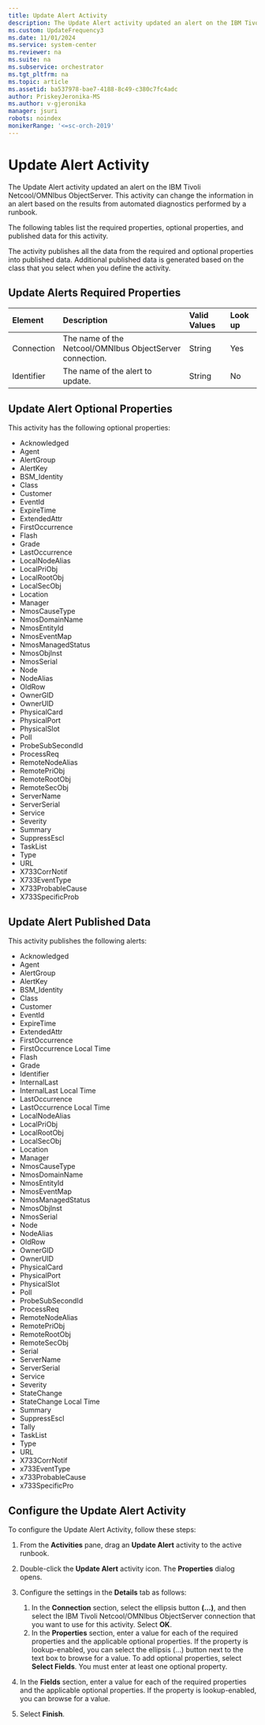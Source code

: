```yaml
---
title: Update Alert Activity
description: The Update Alert activity updated an alert on the IBM Tivoli Netcool/OMNIbus ObjectServer.
ms.custom: UpdateFrequency3
ms.date: 11/01/2024
ms.service: system-center
ms.reviewer: na
ms.suite: na
ms.subservice: orchestrator
ms.tgt_pltfrm: na
ms.topic: article
ms.assetid: ba537978-bae7-4188-8c49-c380c7fc4adc
author: PriskeyJeronika-MS
ms.author: v-gjeronika
manager: jsuri
robots: noindex
monikerRange: '<=sc-orch-2019'
---
```

# Update Alert Activity

The Update Alert activity updated an alert on the IBM Tivoli Netcool/OMNIbus ObjectServer. This activity can change the information in an alert based on the results from automated diagnostics performed by a runbook.

The following tables list the required properties, optional properties, and published data for this activity.

The activity publishes all the data from the required and optional properties into published data. Additional published data is generated based on the class that you select when you define the activity.

## Update Alerts Required Properties

| Element   | Description   | Valid Values | Look up |
|:---|:---|:---|:---|
| Connection | The name of the Netcool/OMNIbus ObjectServer connection. | String   | Yes   |
| Identifier | The name of the alert to update.   | String   | No   |

## Update Alert Optional Properties

This activity has the following optional properties:
- Acknowledged
- Agent
- AlertGroup
- AlertKey
- BSM\_Identity
- Class
- Customer
- EventId
- ExpireTime
- ExtendedAttr
- FirstOccurrence
- Flash
- Grade
- LastOccurrence
- LocalNodeAlias
- LocalPriObj
- LocalRootObj
- LocalSecObj
- Location
- Manager
- NmosCauseType
- NmosDomainName
- NmosEntityId
- NmosEventMap
- NmosManagedStatus
- NmosObjInst
- NmosSerial
- Node
- NodeAlias
- OldRow
- OwnerGID
- OwnerUID
- PhysicalCard
- PhysicalPort
- PhysicalSlot
- Poll
- ProbeSubSecondId
- ProcessReq
- RemoteNodeAlias
- RemotePriObj
- RemoteRootObj
- RemoteSecObj
- ServerName
- ServerSerial
- Service
- Severity
- Summary
- SuppressEscl
- TaskList
- Type
- URL
- X733CorrNotif
- X733EventType
- X733ProbableCause
- X733SpecificProb

## Update Alert Published Data

This activity publishes the following alerts:
- Acknowledged
- Agent
- AlertGroup
- AlertKey
- BSM\_Identity
- Class
- Customer
- EventId
- ExpireTime
- ExtendedAttr
- FirstOccurrence
- FirstOccurrence Local Time
- Flash
- Grade
- Identifier
- InternalLast
- InternalLast Local Time
- LastOccurrence
- LastOccurrence Local Time
- LocalNodeAlias
- LocalPriObj
- LocalRootObj
- LocalSecObj
- Location
- Manager
- NmosCauseType
- NmosDomainName
- NmosEntityId
- NmosEventMap
- NmosManagedStatus
- NmosObjInst
- NmosSerial
- Node
- NodeAlias
- OldRow
- OwnerGID
- OwnerUID
- PhysicalCard
- PhysicalPort
- PhysicalSlot
- Poll
- ProbeSubSecondId
- ProcessReq
- RemoteNodeAlias
- RemotePriObj
- RemoteRootObj
- RemoteSecObj
- Serial
- ServerName
- ServerSerial
- Service
- Severity
- StateChange
- StateChange Local Time
- Summary
- SuppressEscl
- Tally
- TaskList
- Type
- URL
- X733CorrNotif
- x733EventType
- x733ProbableCause
- x733SpecificPro

## Configure the Update Alert Activity

To configure the Update Alert Activity, follow these steps:

1.  From the **Activities** pane, drag an **Update Alert** activity to the active runbook.

2.  Double-click the **Update Alert** activity icon. The **Properties** dialog opens.

3.  Configure the settings in the **Details** tab as follows:

    1.  In the **Connection** section, select the ellipsis button **(...)**, and then select the IBM Tivoli Netcool/OMNIbus ObjectServer connection that you want to use for this activity. Select **OK**.
    2.  In the **Properties** section, enter a value for each of the required properties and the applicable optional properties. If the property is lookup-enabled, you can select the ellipsis (...) button next to the text box to browse for a value.
        To add optional properties, select **Select Fields**. You must enter at least one optional property.

4.  In the **Fields** section, enter a value for each of the required properties and the applicable optional properties. If the property is lookup-enabled, you can browse for a value.

5.  Select **Finish**.
